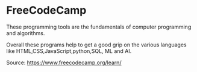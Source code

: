 # FreeCodeCamp 
These programming tools are  the fundamentals of computer programming and algorithms.

Overall these programs help to get a good grip on the various languages like HTML,CSS,JavaScript,python,SQL, ML and AI.

Source: https://www.freecodecamp.org/learn/
